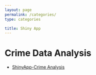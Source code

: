 ```yaml
---
layout: page
permalink: /categories/
type: categories

title: Shiny App
---
```


# Crime Data Analysis

- [ShinyApp-Crime Analysis](https://l6l43h-belce.shinyapps.io/crime_analysis/)
